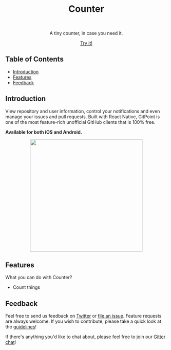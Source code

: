 <h1 align="center"> Counter </h1> <br>

<p align="center">
  A tiny counter, in case you need it.
</p>

<p align="center">
  <a href="" target="_blank">
    Try it!
  </a>

</p>


## Table of Contents

- [Introduction](#introduction)
- [Features](#features)
- [Feedback](#feedback)

## Introduction

View repository and user information, control your notifications and even manage your issues and pull requests. Built with React Native, GitPoint is one of the most feature-rich unofficial GitHub clients that is 100% free.

**Available for both iOS and Android.**

<p align="center">
  <img src = "https://i.imgur.com/1lb8NHW.png" width=350>
</p>

## Features

What you can do with Counter?

* Count things

## Feedback

Feel free to send us feedback on [Twitter](https://twitter.com/gitpointapp) or [file an issue](https://github.com/gitpoint/git-point/issues/new). Feature requests are always welcome. If you wish to contribute, please take a quick look at the [guidelines](./CONTRIBUTING.md)!

If there's anything you'd like to chat about, please feel free to join our [Gitter chat](https://gitter.im/git-point)!
